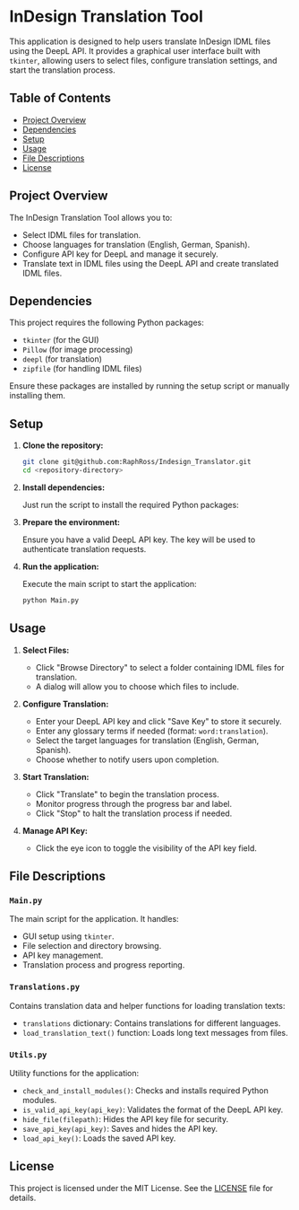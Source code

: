 # InDesign Translation Tool

This application is designed to help users translate InDesign IDML files using the DeepL API. It provides a graphical user interface built with `tkinter`, allowing users to select files, configure translation settings, and start the translation process.

## Table of Contents
- [Project Overview](#project-overview)
- [Dependencies](#dependencies)
- [Setup](#setup)
- [Usage](#usage)
- [File Descriptions](#file-descriptions)
- [License](#license)

## Project Overview

The InDesign Translation Tool allows you to:
- Select IDML files for translation.
- Choose languages for translation (English, German, Spanish).
- Configure API key for DeepL and manage it securely.
- Translate text in IDML files using the DeepL API and create translated IDML files.

## Dependencies

This project requires the following Python packages:
- `tkinter` (for the GUI)
- `Pillow` (for image processing)
- `deepl` (for translation)
- `zipfile` (for handling IDML files)

Ensure these packages are installed by running the setup script or manually installing them.

## Setup

1. **Clone the repository:**

    ```bash
    git clone git@github.com:RaphRoss/Indesign_Translator.git
    cd <repository-directory>
    ```

2. **Install dependencies:**

    Just run the script to install the required Python packages:

3. **Prepare the environment:**

    Ensure you have a valid DeepL API key. The key will be used to authenticate translation requests.

4. **Run the application:**

    Execute the main script to start the application:

    ```bash
    python Main.py
    ```

## Usage

1. **Select Files:**
   - Click "Browse Directory" to select a folder containing IDML files for translation.
   - A dialog will allow you to choose which files to include.

2. **Configure Translation:**
   - Enter your DeepL API key and click "Save Key" to store it securely.
   - Enter any glossary terms if needed (format: `word:translation`).
   - Select the target languages for translation (English, German, Spanish).
   - Choose whether to notify users upon completion.

3. **Start Translation:**
   - Click "Translate" to begin the translation process.
   - Monitor progress through the progress bar and label.
   - Click "Stop" to halt the translation process if needed.

4. **Manage API Key:**
   - Click the eye icon to toggle the visibility of the API key field.

## File Descriptions

### `Main.py`

The main script for the application. It handles:
- GUI setup using `tkinter`.
- File selection and directory browsing.
- API key management.
- Translation process and progress reporting.

### `Translations.py`

Contains translation data and helper functions for loading translation texts:
- `translations` dictionary: Contains translations for different languages.
- `load_translation_text()` function: Loads long text messages from files.

### `Utils.py`

Utility functions for the application:
- `check_and_install_modules()`: Checks and installs required Python modules.
- `is_valid_api_key(api_key)`: Validates the format of the DeepL API key.
- `hide_file(filepath)`: Hides the API key file for security.
- `save_api_key(api_key)`: Saves and hides the API key.
- `load_api_key()`: Loads the saved API key.

## License

This project is licensed under the MIT License. See the [LICENSE](LICENSE) file for details.
